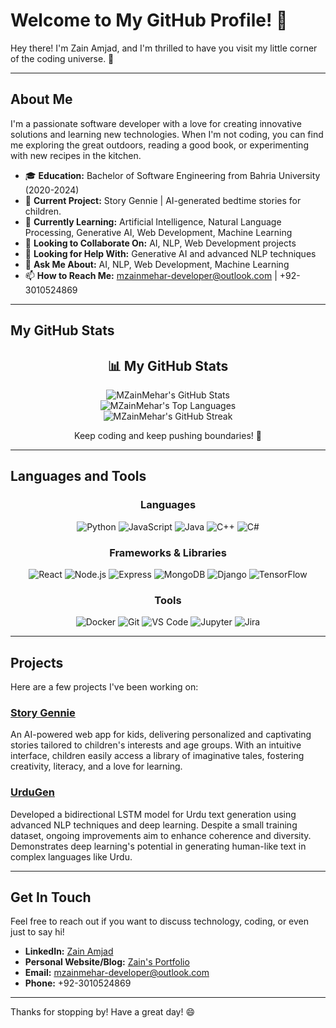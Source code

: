 # Welcome to My GitHub Profile! 👋

Hey there! I'm Zain Amjad, and I'm thrilled to have you visit my little corner of the coding universe. 🚀

---

## About Me

I'm a passionate software developer with a love for creating innovative solutions and learning new technologies. When I'm not coding, you can find me exploring the great outdoors, reading a good book, or experimenting with new recipes in the kitchen.

- 🎓 **Education:** Bachelor of Software Engineering from Bahria University (2020-2024)
- 🔭 **Current Project:** Story Gennie | AI-generated bedtime stories for children.
- 🌱 **Currently Learning:** Artificial Intelligence, Natural Language Processing, Generative AI, Web Development, Machine Learning
- 👯 **Looking to Collaborate On:** AI, NLP, Web Development projects
- 🤔 **Looking for Help With:** Generative AI and advanced NLP techniques
- 💬 **Ask Me About:** AI, NLP, Web Development, Machine Learning
- 📫 **How to Reach Me:** mzainmehar-developer@outlook.com | +92-3010524869

---

## My GitHub Stats

<div align="center">
  <h2>📊 My GitHub Stats</h2>
  <img src="https://github-readme-stats.vercel.app/api?username=MZainMehar&show_icons=true&theme=algolia" alt="MZainMehar's GitHub Stats" />
  <br/>
  <img src="https://github-readme-stats.vercel.app/api/top-langs/?username=MZainMehar&layout=compact&theme=algolia" alt="MZainMehar's Top Languages" />
  <br/>
  <img src="https://github-readme-streak-stats.herokuapp.com?user=MZainMehar&theme=radical" alt="MZainMehar's GitHub Streak" />
  <br/>
  <p>Keep coding and keep pushing boundaries! 🌟</p>
</div>

---

## Languages and Tools

<div style="text-align: center;">
  <h3>Languages</h3>
  <img src="https://img.shields.io/badge/Python-3776AB?style=for-the-badge&logo=python&logoColor=white" alt="Python" />
  <img src="https://img.shields.io/badge/JavaScript-F7DF1E?style=for-the-badge&logo=javascript&logoColor=black" alt="JavaScript" />
  <img src="https://img.shields.io/badge/Java-007396?style=for-the-badge&logo=java&logoColor=white" alt="Java" />
  <img src="https://img.shields.io/badge/C++-00599C?style=for-the-badge&logo=cplusplus&logoColor=white" alt="C++" />
  <img src="https://img.shields.io/badge/C%23-239120?style=for-the-badge&logo=csharp&logoColor=white" alt="C#" />
</div>


<div style="text-align: center;">
  <h3>Frameworks & Libraries</h3>
  <img src="https://img.shields.io/badge/React-20232A?style=for-the-badge&logo=react&logoColor=61DAFB" alt="React" />
  <img src="https://img.shields.io/badge/Node.js-339933?style=for-the-badge&logo=nodedotjs&logoColor=white" alt="Node.js" />
  <img src="https://img.shields.io/badge/Express-000000?style=for-the-badge&logo=express&logoColor=white" alt="Express" />
  <img src="https://img.shields.io/badge/MongoDB-47A248?style=for-the-badge&logo=mongodb&logoColor=white" alt="MongoDB" />
  <img src="https://img.shields.io/badge/Django-092E20?style=for-the-badge&logo=django&logoColor=white" alt="Django" />
  <img src="https://img.shields.io/badge/TensorFlow-FF6F00?style=for-the-badge&logo=tensorflow&logoColor=white" alt="TensorFlow" />
</div>

<div style="text-align: center;">
  <h3>Tools</h3>
  <img src="https://img.shields.io/badge/Docker-2496ED?style=for-the-badge&logo=docker&logoColor=white" alt="Docker" />
  <img src="https://img.shields.io/badge/Git-F05032?style=for-the-badge&logo=git&logoColor=white" alt="Git" />
  <img src="https://img.shields.io/badge/VS%20Code-007ACC?style=for-the-badge&logo=visual-studio-code&logoColor=white" alt="VS Code" />
  <img src="https://img.shields.io/badge/Jupyter-F37626?style=for-the-badge&logo=jupyter&logoColor=white" alt="Jupyter" />
  <img src="https://img.shields.io/badge/Jira-0052CC?style=for-the-badge&logo=jira&logoColor=white" alt="Jira" />
</div>

---

## Projects

Here are a few projects I've been working on:

### [Story Gennie](https://www.linkedin.com/in/zainamjadprofile/details/projects)
An AI-powered web app for kids, delivering personalized and captivating stories tailored to children's interests and age groups. With an intuitive interface, children easily access a library of imaginative tales, fostering creativity, literacy, and a love for learning.

### [UrduGen](https://www.linkedin.com/in/zainamjadprofile/details/projects/)
Developed a bidirectional LSTM model for Urdu text generation using advanced NLP techniques and deep learning. Despite a small training dataset, ongoing improvements aim to enhance coherence and diversity. Demonstrates deep learning's potential in generating human-like text in complex languages like Urdu.

---

## Get In Touch

Feel free to reach out if you want to discuss technology, coding, or even just to say hi!

- **LinkedIn:** [Zain Amjad](https://www.linkedin.com/in/zainamjadprofile)
- **Personal Website/Blog:** [Zain's Portfolio](https://zaindevportfolio.netlify.app)
- **Email:** mzainmehar-developer@outlook.com
- **Phone:** +92-3010524869

---

Thanks for stopping by! Have a great day! 😄
